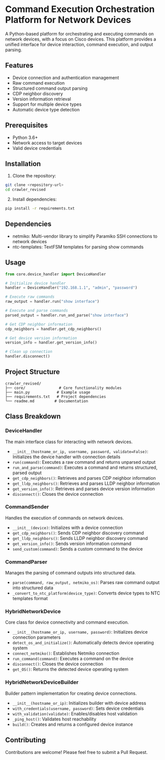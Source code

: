 # Command Execution Orchestration Platform for Network Devices

A Python-based platform for orchestrating and executing commands on network devices, with a focus on Cisco devices. This platform provides a unified interface for device interaction, command execution, and output parsing.

## Features

- Device connection and authentication management
- Raw command execution
- Structured command output parsing
- CDP neighbor discovery
- Version information retrieval
- Support for multiple device types
- Automatic device type detection

## Prerequisites

- Python 3.6+
- Network access to target devices
- Valid device credentials

## Installation

1. Clone the repository:
```bash
git clone <repository-url>
cd crawler_revised
```

2. Install dependencies:
```bash
pip install -r requirements.txt
```

## Dependencies

- netmiko: Multi-vendor library to simplify Paramiko SSH connections to network devices
- ntc-templates: TextFSM templates for parsing show commands

## Usage

```python
from core.device_handler import DeviceHandler

# Initialize device handler
handler = DeviceHandler("192.168.1.1", "admin", "password")

# Execute raw commands
raw_output = handler.run("show interface")

# Execute and parse commands
parsed_output = handler.run_and_parse("show interface")

# Get CDP neighbor information
cdp_neighbors = handler.get_cdp_neighbors()

# Get device version information
version_info = handler.get_version_info()

# Clean up connection
handler.disconnect()
```

## Project Structure

```
crawler_revised/
├── core/               # Core functionality modules
├── main.py            # Example usage
├── requirements.txt   # Project dependencies
└── readme.md         # Documentation
```

## Class Breakdown

### DeviceHandler
The main interface class for interacting with network devices.

- `__init__(hostname_or_ip, username, password, validate=False)`: Initializes the device handler with connection details
- `run(command)`: Executes a raw command and returns unparsed output
- `run_and_parse(command)`: Executes a command and returns structured, parsed output
- `get_cdp_neighbors()`: Retrieves and parses CDP neighbor information
- `get_lldp_neighbors()`: Retrieves and parses LLDP neighbor information
- `get_version_info()`: Retrieves and parses device version information
- `disconnect()`: Closes the device connection

### CommandSender
Handles the execution of commands on network devices.

- `__init__(device)`: Initializes with a device connection
- `get_cdp_neighbors()`: Sends CDP neighbor discovery command
- `get_lldp_neighbors()`: Sends LLDP neighbor discovery command
- `get_version_info()`: Sends version information command
- `send_custom(command)`: Sends a custom command to the device

### CommandParser
Manages the parsing of command outputs into structured data.

- `parse(command, raw_output, netmiko_os)`: Parses raw command output into structured data
- `_convert_to_ntc_platform(device_type)`: Converts device types to NTC templates format

### HybridNetworkDevice
Core class for device connectivity and command execution.

- `__init__(hostname_or_ip, username, password)`: Initializes device connection parameters
- `detect_os_and_initialize()`: Automatically detects device operating system
- `connect_netmiko()`: Establishes Netmiko connection
- `run_command(command)`: Executes a command on the device
- `disconnect()`: Closes the device connection
- `get_OS()`: Returns the detected device operating system

### HybridNetworkDeviceBuilder
Builder pattern implementation for creating device connections.

- `__init__(hostname_or_ip)`: Initializes builder with device address
- `with_credentials(username, password)`: Sets device credentials
- `with_validation(validate)`: Enables/disables host validation
- `_ping_host()`: Validates host reachability
- `build()`: Creates and returns a configured device instance

## Contributing

Contributions are welcome! Please feel free to submit a Pull Request.

